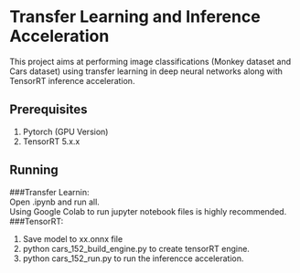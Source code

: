 # Transfer Learning and Inference Acceleration

This project aims at performing image classifications (Monkey dataset and Cars dataset) using transfer learning in deep neural networks along with TensorRT inference acceleration. 

## Prerequisites

1. Pytorch (GPU Version)
2. 	TensorRT 5.x.x

## Running
###Transfer Learnin:  
Open .ipynb and run all.  
Using Google Colab to run jupyter notebook files is highly recommended.
###TensorRT:  
1. Save model to xx.onnx file
2. python cars_152_build_engine.py to create tensorRT engine.
3. python cars_152_run.py to run the inferencce acceleration.